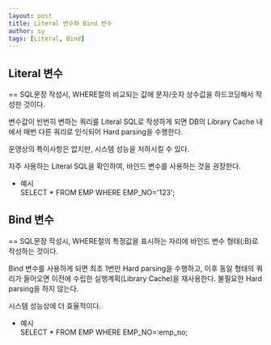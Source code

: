 ```yaml
---
layout: post
title: Literal 변수와 Bind 변수
author: sy
tags: [Literal, Bind]
---
```



<h2>Literal 변수</h2>
==
SQL문장 작성시, WHERE절의 비교되는 값에 문자/숫자 상수값을 하드코딩해서 작성한 것이다.

변수값이 빈번히 변하는 쿼리를 Literal SQL로 작성하게 되면 DB의 Library Cache 내에서 매번 다른 쿼리로 인식되어 Hard parsing을 수행한다.

운영상의 특이사항은 없지만, 시스템 성능을 저하시킬 수 있다.

자주 사용하는 Literal SQL을 확인하여, 바인드 변수를 사용하는 것을 권장한다.

* 예시<br />
SELECT * FROM EMP WHERE EMP_NO='123';


<h2>Bind 변수</h2>
==
SQL문장 작성시, WHERE절의 특정값을 표시하는 자리에 바인드 변수 형태(:B)로 작성하는 것이다.

Bind 변수를 사용하게 되면 최초 1번만 Hard parsing을 수행하고, 이후 동일 형태의 쿼리가 들어오면 이전에 수립한 실행계획(Library Cache)을 재사용한다.
불필요한 Hard parsing을 하지 않는다.

시스템 성능상에 더 효율적이다.

* 예시<br />
SELECT * FROM EMP WHERE EMP_NO=:emp_no;